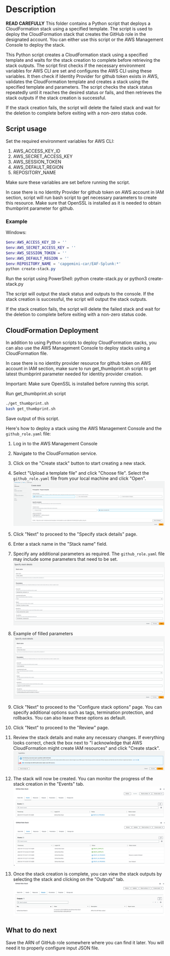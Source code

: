 # Description

**READ CAREFULLY** This folder contains a Python script that deploys a CloudFormation stack using a specified template. The script is used to deploy the CloudFormation stack that creates the GitHub role in the designated account. You can either use this script or the AWS Management Console to deploy the stack.

This Python script creates a CloudFormation stack using a specified template and waits for the stack creation to complete before retrieving the stack outputs. The script first checks if the necessary environment variables for AWS CLI are set and configures the AWS CLI using these variables. It then check if Identity Provider for github token exists in AWS, validates the CloudFormation template and creates a stack using the specified template and parameters. The script checks the stack status repeatedly until it reaches the desired status or fails, and then retrieves the stack outputs if the stack creation is successful.

If the stack creation fails, the script will delete the failed stack and wait for the deletion to complete before exiting with a non-zero status code.

## Script usage

Set the required environment variables for AWS CLI: 

1. AWS_ACCESS_KEY_ID
2. AWS_SECRET_ACCESS_KEY
3. AWS_SESSION_TOKEN
4. AWS_DEFAULT_REGION
5. REPOSITORY_NAME

Make sure these variables are set before running the script.

In case there is no Identity Provider for github token on AWS account in IAM section, script will run bash script to get necessary parameters to create this resource. Make sure that OpenSSL is installed as it is needed to obtain thumbprint parameter for github.

### Example

Windows:

```powershell
$env:AWS_ACCESS_KEY_ID = ''
$env:AWS_SECRET_ACCESS_KEY = ''
$env:AWS_SESSION_TOKEN = ''
$env:AWS_DEFAULT_REGION = ''
$env:REPOSITORY_NAME = 'capgemini-car/EAF-Splunk:*'
python create-stack.py
```

Run the script using PowerShell: python create-stack.py or python3 create-stack.py

The script will output the stack status and outputs to the console. If the stack creation is successful, the script will output the stack outputs.

If the stack creation fails, the script will delete the failed stack and wait for the deletion to complete before exiting with a non-zero status code.

<!-- Note: The script assumes that the CloudFormation template file (named github_role.yaml) and additional bash script used to get data for identity provider resource (named get_thumbprint.sh) are located in the same directory as the script file. You can customize the template file name and location by updating the --template-body parameter in the aws cloudformation create-stack command. -->

## CloudFormation Deployment

In addition to using Python scripts to deploy CloudFormation stacks, you can also use the AWS Management Console to deploy stacks using a CloudFormation file.

In case there is no identity provider resource for github token on AWS account in IAM section, make sure to run get_thumbprint.sh script to get latest thumbprint parameter needed for identity provider creation.

Important: Make sure OpenSSL is installed before running this script.

Run get_thumbprint.sh script

```bash
./get_thumbprint.sh
bash get_thumbprint.sh
```
Save output of this script.

Here's how to deploy a stack using the AWS Management Console and the `github_role.yaml` file:

1. Log in to the AWS Management Console

2. Navigate to the CloudFormation service.

3. Click on the "Create stack" button to start creating a new stack.

4. Select "Upload a template file" and click "Choose file". Select the `github_role.yaml` file from your local machine and click "Open".</br> ![Upload a template file](./imgs/create_stack.png)

5. Click "Next" to proceed to the "Specify stack details" page.

6. Enter a stack name in the "Stack name" field.

7. Specify any additional parameters as required. The `github_role.yaml` file may include some parameters that need to be set. </br> ![Specify stack details](./imgs/general_parameters.png)

8. Example of filled parameters </br> ![Specify stack details](./imgs/specific_parameters.png)

9. Click "Next" to proceed to the "Configure stack options" page. You can specify additional options such as tags, termination protection, and rollbacks. You can also leave these options as default.

10. Click "Next" to proceed to the "Review" page.

11. Review the stack details and make any necessary changes. If everything looks correct, check the box next to "I acknowledge that AWS CloudFormation might create IAM resources" and click "Create stack".</br> ![Review](./imgs/acknowledgement.png)

12. The stack will now be created. You can monitor the progress of the stack creation in the "Events" tab. </br> ![Events](./imgs/events.png) </br> ![Events done](./imgs/events_done.png)

13. Once the stack creation is complete, you can view the stack outputs by selecting the stack and clicking on the "Outputs" tab. </br> ![Outputs](./imgs/outputs.png)

## What to do next

Save the ARN of GitHub role somewhere where you can find it later. You will need it to properly configure input JSON file.
<!-- 1. Copy the ARN from output either from the AWS console or from the script output </br> ![Outputs](./imgs/outputs_highlight.png) or </br> ![Outputs](./imgs/outputs_highlight_python.png) -->
<!-- 2. Paste it in GitHub Secrets as `AWS_GITHUB_ROLE_ARN`
   1. Navigate to secrets in GitHub Repository Settings
   2. Got to Secrets and variables, then to 'Actions'
   3. Press 'New repository secret' green button </br> ![Secrets](./imgs/secrets.png)
   4. Name the secret `AWS_GITHUB_ROLE_ARN` and paste the ARN in the value field </br> ![Secrets](./imgs/secrets_arn.png)
   5. Confirm by pressing 'Add secret' green button </br> ![Secrets](./imgs/secrets_confirm.png) -->
